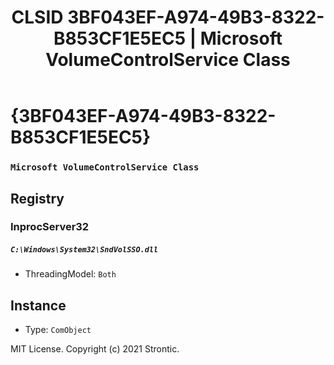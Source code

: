 ﻿---
title: "CLSID 3BF043EF-A974-49B3-8322-B853CF1E5EC5 | Microsoft VolumeControlService Class"
excerpt: What is COM-Object CLSID 3BF043EF-A974-49B3-8322-B853CF1E5EC5?
---

# {3BF043EF-A974-49B3-8322-B853CF1E5EC5}

### `Microsoft VolumeControlService Class`

## Registry


### InprocServer32

##### `C:\Windows\System32\SndVolSSO.dll`
* ThreadingModel: `Both`

## Instance

* Type: `ComObject`

MIT License. Copyright (c) 2021 Strontic.


